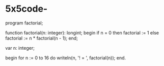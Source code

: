 # 5x5code-
program factorial;

function factorial(n: integer): longint;
begin
    if n = 0 then
        factorial := 1
    else
        factorial := n * factorial(n - 1);
end;

var
    n: integer;

begin
    for n := 0 to 16 do
        writeln(n, '! = ', factorial(n));
end.

